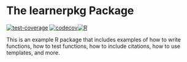 # The learnerpkg Package

[![test-coverage](https://github.com/kristen-sauby/learnerpkg/actions/workflows/test_coverage.yml/badge.svg)](https://github.com/kristen-sauby/learnerpkg/actions/workflows/test_coverage.yml)
[![codecov](https://codecov.io/gh/kristen-sauby/learnerpkg/branch/main/graph/badge.svg?token=x4r6rOiG8y)](https://codecov.io/gh/kristen-sauby/learnerpkg)[![R](https://github.com/kristen-sauby/learnerpkg/actions/workflows/r.yml/badge.svg)](https://github.com/kristen-sauby/learnerpkg/actions/workflows/r.yml)

This is an example R package that includes examples of how to write functions, 
  how to test functions, how to include citations, how to use templates, and
  more.
